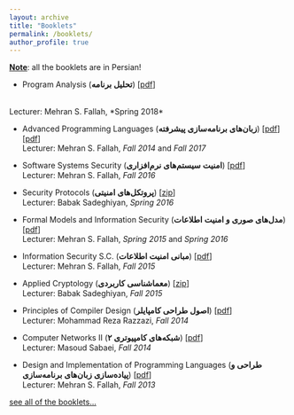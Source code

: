 ```yaml
---
layout: archive
title: "Booklets"
permalink: /booklets/
author_profile: true
---
```


<style>
.farsi{ font-family:PERSWEB; font-weight: bold; font-size:11pt;}
</style>

**<ins>Note</ins>**: all the booklets are in Persian!

- Program Analysis (<span class='farsi'>تحلیل برنامه</span>) [[pdf](https://ce.aut.ac.ir/~mehdi/Booklet/ProgramAnalysis.pdf)]
<br>
Lecturer: Mehran S. Fallah, *Spring 2018*


- Advanced Programming Languages (<span class='farsi'>زبان‌های برنامه‌سازی پیشرفته</span>) [[pdf](https://ce.aut.ac.ir/~mehdi/Booklet/Advanced%20Programming%20Languages.pdf)] [[pdf](https://ce.aut.ac.ir/~mehdi/Booklet/Advanced%20Programming%20Languages_Fall2017.pdf)]
<br>Lecturer: Mehran S. Fallah,
*Fall 2014* and *Fall 2017*

- Software Systems Security (<span class='farsi'>امنیت سیستم‌های نرم‌افزاری</span>) [[pdf](https://ce.aut.ac.ir/~mehdi/Booklet/SoftwareSystemsSecurity.pdf)]
<br>Lecturer: Mehran S. Fallah,
*Fall 2016*

- Security Protocols (<span class='farsi'>پروتکل‌های امنیتی</span>) [[zip](https://ce.aut.ac.ir/~mehdi/Booklet/Protocol.zip)]
<br>Lecturer: Babak Sadeghiyan,
*Spring 2016*

- Formal Models and Information Security (<span class='farsi'>مدل‌های صوری و امنیت اطلاعات</span>) [[pdf](https://ce.aut.ac.ir/~mehdi/Booklet/FormalMethods.pdf)]
<br>Lecturer: Mehran S. Fallah,
*Spring 2015* and *Spring 2016*

- Information Security S.C. (<span class='farsi'>مبانی امنیت اطلاعات</span>) [[pdf](https://ce.aut.ac.ir/~mehdi/Booklet/InformationSecuritySC.pdf)]
<br>Lecturer: Mehran S. Fallah,
*Fall 2015*

- Applied Cryptology (<span class='farsi'>معماشناسی کاربردی</span>) [[zip](https://ce.aut.ac.ir/~mehdi/Booklet/Cryptology.zip)]
<br>Lecturer: Babak Sadeghiyan,
*Fall 2015*

- Principles of Compiler Design (<span class='farsi'>اصول طراحی کامپایلر</span>) [[pdf](https://ce.aut.ac.ir/~mehdi/Booklet/Compiler.pdf)]
<br>Lecturer: Mohammad Reza Razzazi,
*Fall 2014*

- Computer Networks II (<span class='farsi'>شبکه‌های کامپیوتری ۲</span>) [[pdf](https://ce.aut.ac.ir/~mehdi/Booklet/Network2.pdf)]
<br>Lecturer: Masoud Sabaei,
*Fall 2014*

- Design and Implementation of Programming Languages (<span class='farsi'>طراحی و پیاده‌سازی زبان‌های برنامه‌سازی</span>) [[pdf](https://ce.aut.ac.ir/~mehdi/Booklet/Programming%20Languages.pdf)]
<br>Lecturer: Mehran S. Fallah,
*Fall 2013*

[see all of the booklets...](https://ce.aut.ac.ir/~mehdi/Booklet)
